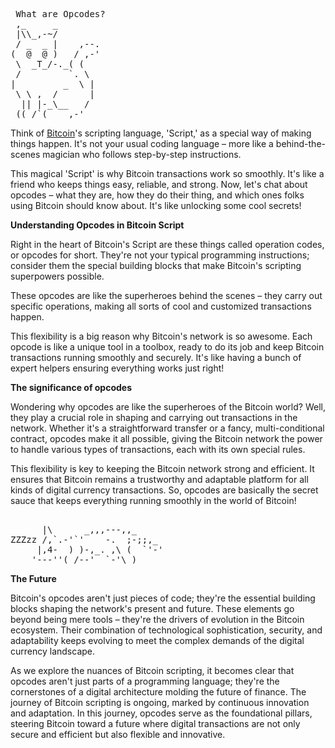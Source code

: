 <pre> What are Opcodes?
 ,_     _
 |\\_,-~/
 / _  _ |    ,--.
(  @  @ )   / ,-'
 \  _T_/-._( (
 /         `. \
|         _  \ |
 \ \ ,  /      |
  || |-_\__   /
 ((_/`(____,-'        
</pre>

Think of [Bitcoin](https://www.youtube.com/watch?v=41JCpzvnn_0)'s scripting language, 'Script,' as a special way of making things happen. It's not your usual coding language – more like a behind-the-scenes magician who follows step-by-step instructions.<br>

This magical 'Script' is why Bitcoin transactions work so smoothly. It's like a friend who keeps things easy, reliable, and strong. Now, let's chat about opcodes – what they are, how they do their thing, and which ones folks using Bitcoin should know about. It's like unlocking some cool secrets! <br>

**Understanding Opcodes in Bitcoin Script**<br>

Right in the heart of Bitcoin's Script are these things called operation codes, or opcodes for short. They're not your typical programming instructions; consider them the special building blocks that make Bitcoin's scripting superpowers possible.<br>

These opcodes are like the superheroes behind the scenes – they carry out specific operations, making all sorts of cool and customized transactions happen.<br>

This flexibility is a big reason why Bitcoin's network is so awesome. Each opcode is like a unique tool in a toolbox, ready to do its job and keep Bitcoin transactions running smoothly and securely. It's like having a bunch of expert helpers ensuring everything works just right!<br>

**The significance of opcodes**<br>

Wondering why opcodes are like the superheroes of the Bitcoin world? Well, they play a crucial role in shaping and carrying out transactions in the network. Whether it's a straightforward transfer or a fancy, multi-conditional contract, opcodes make it all possible, giving the Bitcoin network the power to handle various types of transactions, each with its own special rules.<br>

This flexibility is key to keeping the Bitcoin network strong and efficient. It ensures that Bitcoin remains a trustworthy and adaptable platform for all kinds of digital currency transactions. So, opcodes are basically the secret sauce that keeps everything running smoothly in the world of Bitcoin! <br>
<pre> 
      |\      _,,,---,,_
ZZZzz /,`.-'`'    -.  ;-;;,_
     |,4-  ) )-,_. ,\ (  `'-'
    '---''(_/--'  `-'\_)   
</pre> 

**The Future**<br>

Bitcoin's opcodes aren't just pieces of code; they're the essential building blocks shaping the network's present and future. These elements go beyond being mere tools – they're the drivers of evolution in the Bitcoin ecosystem. Their combination of technological sophistication, security, and adaptability keeps evolving to meet the complex demands of the digital currency landscape.<br>

As we explore the nuances of Bitcoin scripting, it becomes clear that opcodes aren't just parts of a programming language; they're the cornerstones of a digital architecture molding the future of finance. The journey of Bitcoin scripting is ongoing, marked by continuous innovation and adaptation. In this journey, opcodes serve as the foundational pillars, steering Bitcoin toward a future where digital transactions are not only secure and efficient but also flexible and innovative. 
